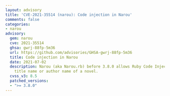 ```yaml
---
layout: advisory
title: 'CVE-2021-35514 (narou): Code injection in Narou'
comments: false
categories:
- narou
advisory:
  gem: narou
  cve: 2021-35514
  ghsa: gwrj-88fp-5m36
  url: https://github.com/advisories/GHSA-gwrj-88fp-5m36
  title: Code injection in Narou
  date: 2021-07-02
  description: Narou (aka Narou.rb) before 3.8.0 allows Ruby Code Injection via the
    title name or author name of a novel.
  cvss_v3: 8.5
  patched_versions:
  - ">= 3.8.0"
---
```

